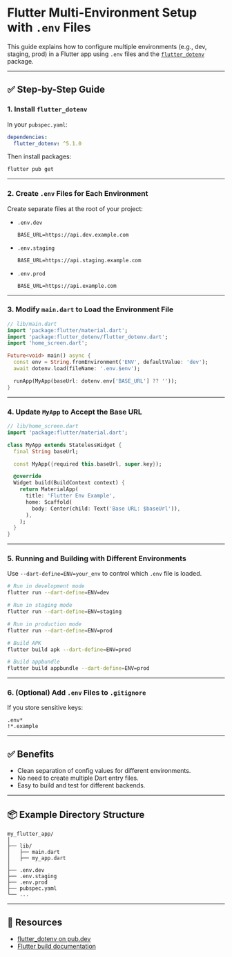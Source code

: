 # Flutter Multi-Environment Setup with `.env` Files

This guide explains how to configure multiple environments (e.g., dev, staging, prod) in a Flutter app using `.env` files and the [`flutter_dotenv`](https://pub.dev/packages/flutter_dotenv) package.

---

## ✅ Step-by-Step Guide

### 1. Install `flutter_dotenv`

In your `pubspec.yaml`:

```yaml
dependencies:
  flutter_dotenv: ^5.1.0
```

Then install packages:

```bash
flutter pub get
```

---

### 2. Create `.env` Files for Each Environment

Create separate files at the root of your project:

- `.env.dev`
  ```env
  BASE_URL=https://api.dev.example.com
  ```

- `.env.staging`
  ```env
  BASE_URL=https://api.staging.example.com
  ```

- `.env.prod`
  ```env
  BASE_URL=https://api.example.com
  ```

---

### 3. Modify `main.dart` to Load the Environment File

```dart
// lib/main.dart
import 'package:flutter/material.dart';
import 'package:flutter_dotenv/flutter_dotenv.dart';
import 'home_screen.dart';

Future<void> main() async {
  const env = String.fromEnvironment('ENV', defaultValue: 'dev');
  await dotenv.load(fileName: '.env.$env');

  runApp(MyApp(baseUrl: dotenv.env['BASE_URL'] ?? ''));
}
```

---

### 4. Update `MyApp` to Accept the Base URL

```dart
// lib/home_screen.dart
import 'package:flutter/material.dart';

class MyApp extends StatelessWidget {
  final String baseUrl;

  const MyApp({required this.baseUrl, super.key});

  @override
  Widget build(BuildContext context) {
    return MaterialApp(
      title: 'Flutter Env Example',
      home: Scaffold(
        body: Center(child: Text('Base URL: $baseUrl')),
      ),
    );
  }
}
```

---

### 5. Running and Building with Different Environments

Use `--dart-define=ENV=your_env` to control which `.env` file is loaded.

```bash
# Run in development mode
flutter run --dart-define=ENV=dev

# Run in staging mode
flutter run --dart-define=ENV=staging

# Run in production mode
flutter run --dart-define=ENV=prod
```

```bash
# Build APK
flutter build apk --dart-define=ENV=prod

# Build appbundle
flutter build appbundle --dart-define=ENV=prod
```

---

### 6. (Optional) Add `.env` Files to `.gitignore`

If you store sensitive keys:

```gitignore
.env*
!*.example
```

---

## ✅ Benefits

- Clean separation of config values for different environments.
- No need to create multiple Dart entry files.
- Easy to build and test for different backends.

---

## 📦 Example Directory Structure

```
my_flutter_app/
│
├── lib/
│   ├── main.dart
│   ├── my_app.dart
│
├── .env.dev
├── .env.staging
├── .env.prod
├── pubspec.yaml
└── ...
```

---

## 🔗 Resources

- [flutter_dotenv on pub.dev](https://pub.dev/packages/flutter_dotenv)
- [Flutter build documentation](https://docs.flutter.dev/deployment)